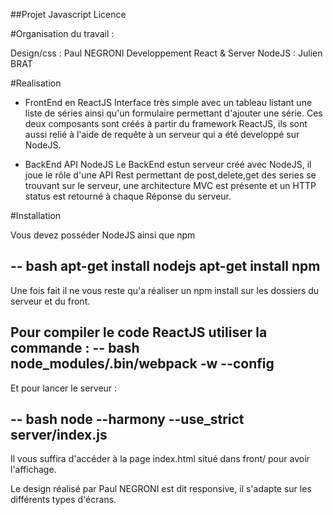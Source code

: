 ##Projet Javascript Licence 

#Organisation du travail : 

Design/css : Paul NEGRONI
Developpement React & Server NodeJS : Julien BRAT


#Realisation

- FrontEnd en ReactJS
Interface très simple avec un tableau listant une liste de séries ainsi qu'un formulaire permettant d'ajouter une série. Ces deux composants sont créés à partir du framework ReactJS, ils sont aussi relié à l'aide de requête à un serveur qui a été developpé sur NodeJS. 


- BackEnd API NodeJS
Le BackEnd estun serveur créé avec NodeJS, il joue le rôle d'une API Rest permettant de post,delete,get des series se trouvant sur le serveur, une architecture MVC est présente et un HTTP status est retourné à chaque Réponse du serveur. 


#Installation 

Vous devez posséder NodeJS ainsi que npm 

-- bash
	apt-get install nodejs
	apt-get install npm
--

Une fois fait il ne vous reste qu'a réaliser un npm install sur les dossiers du serveur et du front. 

Pour compiler le code ReactJS utiliser la commande : 
-- bash
node_modules/.bin/webpack -w --config 
--

Et pour lancer le serveur :

-- bash
node --harmony --use_strict server/index.js
--

Il vous suffira d'accéder à la page index.html situé dans front/ pour avoir l'affichage. 

Le design réalisé par Paul NEGRONI est dit responsive, il s'adapte sur les différents types d'écrans. 

